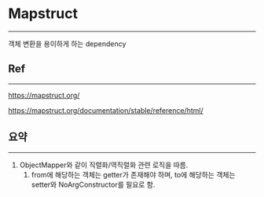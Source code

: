 # Mapstruct

---

객체 변환을 용이하게 하는 dependency

## Ref

---

https://mapstruct.org/

https://mapstruct.org/documentation/stable/reference/html/



## 요약

---

1. ObjectMapper와 같이 직렬화/역직렬화 관련 로직을 따름.
   1. from에 해당하는 객체는 getter가 존재해야 하며, to에 해당하는 객체는 setter와 NoArgConstructor를 필요로 함.
